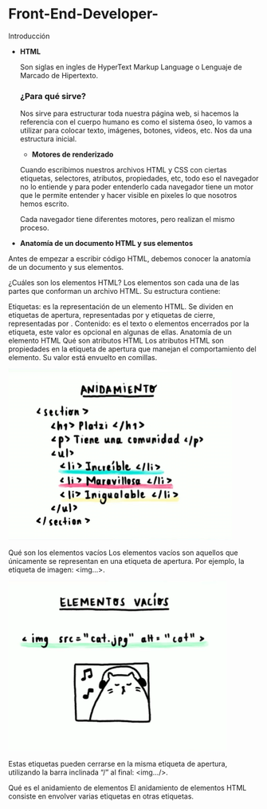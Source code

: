 # Front-End-Developer-


Introducción

- **HTML**
    
    Son siglas en ingles de HyperText Markup Language o Lenguaje de Marcado de Hipertexto.
    
    ### ¿Para qué sirve?
    
    Nos sirve para estructurar toda nuestra página web, si hacemos la referencia con el cuerpo humano es como el sistema óseo, lo vamos a utilizar para colocar texto, imágenes, botones, videos, etc. Nos da una estructura inicial.
    
    
    - **Motores de renderizado**
    
    Cuando escribimos nuestros archivos HTML y CSS con ciertas etiquetas, selectores, atributos, propiedades, etc, todo eso el navegador no lo entiende y para poder entenderlo cada navegador tiene un motor que le permite entender y hacer visible en pixeles lo que nosotros hemos escrito.
    
    Cada navegador tiene diferentes motores, pero realizan el mismo proceso.


- **Anatomía de un documento HTML y sus elementos**

Antes de empezar a escribir código HTML, debemos conocer la anatomía de un documento y sus elementos.

¿Cuáles son los elementos HTML?
Los elementos son cada una de las partes que conforman un archivo HTML. Su estructura contiene:

Etiquetas: es la representación de un elemento HTML. Se dividen en etiquetas de apertura, representadas por <etiqueta> y etiquetas de cierre, representadas por </etiqueta>.
Contenido: es el texto o elementos encerrados por la etiqueta, este valor es opcional en algunas de ellas.
Anatomía de un elemento HTML
Qué son atributos HTML
Los atributos HTML son propiedades en la etiqueta de apertura que manejan el comportamiento del elemento. Su valor está envuelto en comillas.

![](img/frontend_developer07.png) 

Qué son los elementos vacíos
Los elementos vacíos son aquellos que únicamente se representan en una etiqueta de apertura. Por ejemplo, la etiqueta de imagen: <img...>.

![](img/frontend_developer08.png) 

Estas etiquetas pueden cerrarse en la misma etiqueta de apertura, utilizando la barra inclinada “/” al final: <img.../>.

Qué es el anidamiento de elementos
El anidamiento de elementos HTML consiste en envolver varias etiquetas en otras etiquetas.



